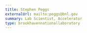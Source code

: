```yaml
---
title: Stephen Peggs
externalUrl: mailto:peggs@bnl.gov
summary: Lab Scientist, Accelerator
type: brookhavennationallaboratory
---
```

